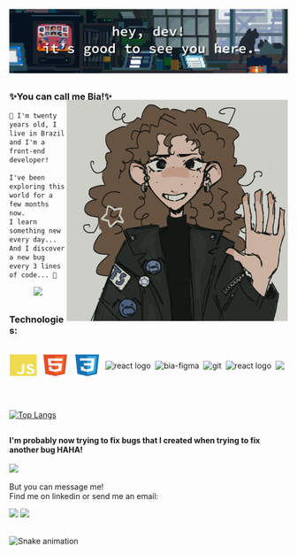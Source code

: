 <div align="center">
  <img src="bannerGit.png">
</div>

<!--## ✨ Hey, Dev! It’s good to see you here. ✨-->
##

### ✨You can call me Bia!✨

<img align="right" width="400px" style="margin-top:-20px" src="avatar 1.png">

<div>
    
    📌 I'm twenty years old, I live in Brazil 
    and I'm a front-end developer!

    I've been exploring this world for a few months now. 
    I learn something new every day... 
    And I discover a new bug every 3 lines of code... 🤭
</div>

<div align="center">
  <img src="https://media3.giphy.com/media/v1.Y2lkPTc5MGI3NjExZmZreHJsZzQ0c21zNW8yNHZ3YXA0ZTc2bjk4eGU5Z3N3Ymx1bnI1bCZlcD12MV9pbnRlcm5hbF9naWZfYnlfaWQmY3Q9Zw/scZPhLqaVOM1qG4lT9/giphy.gif">
</div>

##

<!--<p><img align="right" width="400px" height="120px" src="https://github-readme-stats.vercel.app/api/top-langs?username=biatrivillin&show_icons=true&locale=en&layout=compact" alt="biatrivillin" /></p>-->

### Technologies:
<div style="display: inline_block"><br>
  <img align="center" alt="bia-js" height="40" width="50" src="https://raw.githubusercontent.com/devicons/devicon/master/icons/javascript/javascript-plain.svg">
  <img>
  <img align="center" alt="bia-HTML" height="40" width="50" src="https://raw.githubusercontent.com/devicons/devicon/master/icons/html5/html5-original.svg">
  <img>
  <img align="center" alt="bia-CSS" height="40" width="50" src="https://raw.githubusercontent.com/devicons/devicon/master/icons/css3/css3-original.svg">
  <img>
  <img align="center" src="https://cdn.jsdelivr.net/gh/devicons/devicon/icons/react/react-original.svg" height="40" alt="react logo" />
  <img>
  <img align="center" width="40" height="40" src="https://www.vectorlogo.zone/logos/figma/figma-icon.svg" alt="bia-figma"/>
  <img>
  <img align="center" width="40" height="40" src="https://www.vectorlogo.zone/logos/git-scm/git-scm-icon.svg" alt="git"/>
  <img>
  <img align="center" src="https://www.vectorlogo.zone/logos/nodejs/nodejs-icon.svg" height="40" alt="react logo" />
  <img>
  <img align="center" src="https://www.vectorlogo.zone/logos/sass-lang/sass-lang-icon.svg" height="50"/>
</div>

##
<br>

[![Top Langs](https://github-readme-stats.vercel.app/api/top-langs/?username=biaTrivillin&layout=donut&theme=dracula)](https://github.com/anuraghazra/github-readme-stats)

##

<!-- ### I’m working on a 20 days intensive focused on JavaScript and React! 

<img src="http://i.countdownmail.com/2zu2sl.gif" border="0" width="350px" alt="countdownmail.com"/>

## -->

#### I'm probably now trying to fix bugs that I created when trying to fix another bug HAHA!

<div>
  <img src="https://media4.giphy.com/media/PnpkimJ5mrZRe/giphy.gif?cid=ecf05e473tk1afq6a8ybnl2t9wer0td6k6r49onx7b8n1bep&ep=v1_gifs_related&rid=giphy.gif&ct=g" width="300px" style="margin-top:-10px">
</div>

But you can message me!<br> 
Find me on linkedin or send me an email:<br>
  
<div> 
  <a href="mailto:biatrivillin.code@gamil.com"><img src="https://img.shields.io/badge/-Gmail-%23333?style=for-the-badge&logo=gmail&logoColor=white" target="_blank"></a>
  <a href="https://www.linkedin.com/in/beatriz-trivillin/" target="_blank"><img src="https://img.shields.io/badge/-LinkedIn-%230077B5?style=for-the-badge&logo=linkedin&logoColor=white" target="_blank"></a> 
</div>
<br>

![Snake animation](https://github.com/bia_Trivillin/bia_Trivillin/blob/output/github-contribution-grid-snake.svg)








